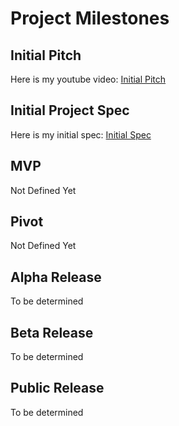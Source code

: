 # Project Milestones

## Initial Pitch

Here is my youtube video: [Initial Pitch](https://youtu.be/YcCDe49aSpE)

## Initial Project Spec

Here is my initial spec: [Initial Spec](./resources/Initial_Spec.pdf)

## MVP

Not Defined Yet

## Pivot

Not Defined Yet

## Alpha Release

To be determined

## Beta Release

To be determined

## Public Release

To be determined
